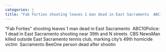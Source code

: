 ```yaml
---
categories: j
title: "Fab Forties shooting leaves 1 man dead in East Sacramento  ABC10"
---
```

"Fab Forties" shooting leaves 1 man dead in East Sacramento&nbsp;&nbsp;ABC10Police: 1 dead in East Sacramento shooting near 39th and N streets&nbsp;&nbsp;CBS NewsMan killed outside East Sacramento tennis club, marking city’s 49th homicide victim&nbsp;&nbsp;Sacramento BeeOne person dead after shootin